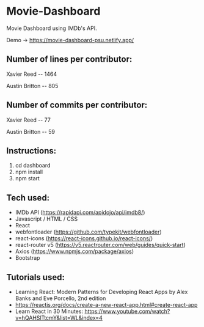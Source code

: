 # Movie-Dashboard

Movie Dashboard using IMDb's API. 

Demo -> https://movie-dashboard-psu.netlify.app/

## Number of lines per contributor:
Xavier Reed -- 1464

Austin Britton -- 805

## Number of commits per contributor:

Xavier Reed -- 77

Austin Britton -- 59


## Instructions:

1. cd dashboard
2. npm install
3. npm start

## Tech used:

- IMDb API (https://rapidapi.com/apidojo/api/imdb8/)
- Javascript / HTML / CSS
- React
- webfontloader (https://github.com/typekit/webfontloader)
- react-icons (https://react-icons.github.io/react-icons/)
- react-router v5 (https://v5.reactrouter.com/web/guides/quick-start) 
- Axios (https://www.npmjs.com/package/axios)
- Bootstrap

## Tutorials used:

- Learning React: Modern Patterns for Developing React Apps by Alex Banks and Eve Porcello, 2nd edition
- https://reactjs.org/docs/create-a-new-react-app.html#create-react-app
- Learn React in 30 Minutes: https://www.youtube.com/watch?v=hQAHSlTtcmY&list=WL&index=4

